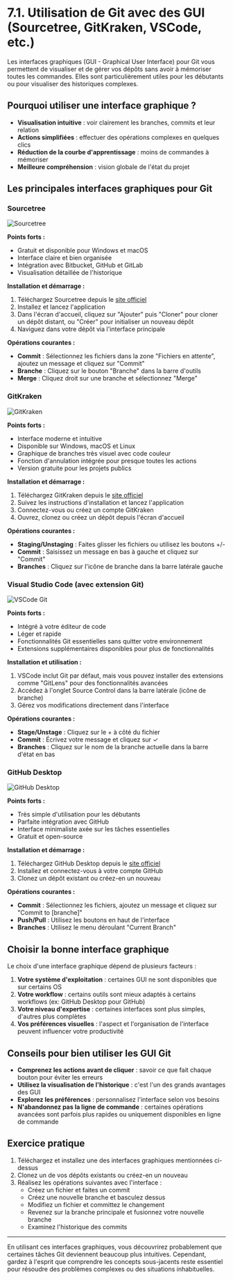 # 7.1. Utilisation de Git avec des GUI (Sourcetree, GitKraken, VSCode, etc.)

Les interfaces graphiques (GUI - Graphical User Interface) pour Git vous permettent de visualiser et de gérer vos dépôts sans avoir à mémoriser toutes les commandes. Elles sont particulièrement utiles pour les débutants ou pour visualiser des historiques complexes.

## Pourquoi utiliser une interface graphique ?

- **Visualisation intuitive** : voir clairement les branches, commits et leur relation
- **Actions simplifiées** : effectuer des opérations complexes en quelques clics
- **Réduction de la courbe d'apprentissage** : moins de commandes à mémoriser
- **Meilleure compréhension** : vision globale de l'état du projet

## Les principales interfaces graphiques pour Git

### Sourcetree

![Sourcetree](https://bitbucket.org/blog/wp-content/uploads/2021/06/sourcetree_UI_overview-1.png)

**Points forts :**
- Gratuit et disponible pour Windows et macOS
- Interface claire et bien organisée
- Intégration avec Bitbucket, GitHub et GitLab
- Visualisation détaillée de l'historique

**Installation et démarrage :**
1. Téléchargez Sourcetree depuis le [site officiel](https://www.sourcetreeapp.com/)
2. Installez et lancez l'application
3. Dans l'écran d'accueil, cliquez sur "Ajouter" puis "Cloner" pour cloner un dépôt distant, ou "Créer" pour initialiser un nouveau dépôt
4. Naviguez dans votre dépôt via l'interface principale

**Opérations courantes :**
- **Commit** : Sélectionnez les fichiers dans la zone "Fichiers en attente", ajoutez un message et cliquez sur "Commit"
- **Branche** : Cliquez sur le bouton "Branche" dans la barre d'outils
- **Merge** : Cliquez droit sur une branche et sélectionnez "Merge"

### GitKraken

![GitKraken](https://www.gitkraken.com/img/og-image-gitkraken-git-gui.png)

**Points forts :**
- Interface moderne et intuitive
- Disponible sur Windows, macOS et Linux
- Graphique de branches très visuel avec code couleur
- Fonction d'annulation intégrée pour presque toutes les actions
- Version gratuite pour les projets publics

**Installation et démarrage :**
1. Téléchargez GitKraken depuis le [site officiel](https://www.gitkraken.com/)
2. Suivez les instructions d'installation et lancez l'application
3. Connectez-vous ou créez un compte GitKraken
4. Ouvrez, clonez ou créez un dépôt depuis l'écran d'accueil

**Opérations courantes :**
- **Staging/Unstaging** : Faites glisser les fichiers ou utilisez les boutons +/-
- **Commit** : Saisissez un message en bas à gauche et cliquez sur "Commit"
- **Branches** : Cliquez sur l'icône de branche dans la barre latérale gauche

### Visual Studio Code (avec extension Git)

![VSCode Git](https://code.visualstudio.com/assets/docs/sourcecontrol/overview/overview.png)

**Points forts :**
- Intégré à votre éditeur de code
- Léger et rapide
- Fonctionnalités Git essentielles sans quitter votre environnement
- Extensions supplémentaires disponibles pour plus de fonctionnalités

**Installation et utilisation :**
1. VSCode inclut Git par défaut, mais vous pouvez installer des extensions comme "GitLens" pour des fonctionnalités avancées
2. Accédez à l'onglet Source Control dans la barre latérale (icône de branche)
3. Gérez vos modifications directement dans l'interface

**Opérations courantes :**
- **Stage/Unstage** : Cliquez sur le + à côté du fichier
- **Commit** : Écrivez votre message et cliquez sur ✓
- **Branches** : Cliquez sur le nom de la branche actuelle dans la barre d'état en bas

### GitHub Desktop

![GitHub Desktop](https://desktop.github.com/images/github-desktop-screenshot-windows.png)

**Points forts :**
- Très simple d'utilisation pour les débutants
- Parfaite intégration avec GitHub
- Interface minimaliste axée sur les tâches essentielles
- Gratuit et open-source

**Installation et démarrage :**
1. Téléchargez GitHub Desktop depuis le [site officiel](https://desktop.github.com/)
2. Installez et connectez-vous à votre compte GitHub
3. Clonez un dépôt existant ou créez-en un nouveau

**Opérations courantes :**
- **Commit** : Sélectionnez les fichiers, ajoutez un message et cliquez sur "Commit to [branche]"
- **Push/Pull** : Utilisez les boutons en haut de l'interface
- **Branches** : Utilisez le menu déroulant "Current Branch"

## Choisir la bonne interface graphique

Le choix d'une interface graphique dépend de plusieurs facteurs :

1. **Votre système d'exploitation** : certaines GUI ne sont disponibles que sur certains OS
2. **Votre workflow** : certains outils sont mieux adaptés à certains workflows (ex: GitHub Desktop pour GitHub)
3. **Votre niveau d'expertise** : certaines interfaces sont plus simples, d'autres plus complètes
4. **Vos préférences visuelles** : l'aspect et l'organisation de l'interface peuvent influencer votre productivité

## Conseils pour bien utiliser les GUI Git

- **Comprenez les actions avant de cliquer** : savoir ce que fait chaque bouton pour éviter les erreurs
- **Utilisez la visualisation de l'historique** : c'est l'un des grands avantages des GUI
- **Explorez les préférences** : personnalisez l'interface selon vos besoins
- **N'abandonnez pas la ligne de commande** : certaines opérations avancées sont parfois plus rapides ou uniquement disponibles en ligne de commande

## Exercice pratique

1. Téléchargez et installez une des interfaces graphiques mentionnées ci-dessus
2. Clonez un de vos dépôts existants ou créez-en un nouveau
3. Réalisez les opérations suivantes avec l'interface :
   - Créez un fichier et faites un commit
   - Créez une nouvelle branche et basculez dessus
   - Modifiez un fichier et committez le changement
   - Revenez sur la branche principale et fusionnez votre nouvelle branche
   - Examinez l'historique des commits

---

En utilisant ces interfaces graphiques, vous découvrirez probablement que certaines tâches Git deviennent beaucoup plus intuitives. Cependant, gardez à l'esprit que comprendre les concepts sous-jacents reste essentiel pour résoudre des problèmes complexes ou des situations inhabituelles.
